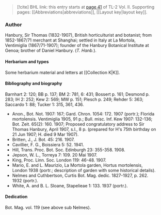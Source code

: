 > [!cite] BHL link: this entry starts at [page 41](https://www.biodiversitylibrary.org/item/103253#page/67/mode/1up) of TL-2 Vol. II.
> Supporting pages: [[Abbreviations|abbreviations]], [[Layout key|layout key]].

### Author

Hanbury, Sir Thomas (1832-1907), British horticulturist and botanist; from 1852-1867/71 merchant at Shanghai; settled in Italy at La Mortola, Ventimiglia (1867/71-1907); founder of the Hanbury Botanical Institute at Genoa; brother of Daniel Hanbury. (*T. Hanb.*).

#### Herbarium and types

Some herbarium material and letters at [[Collection K|K]].

#### Bibliography and biography

Barnhart 2: 120; BB p. 137; BM 2: 781, 6: 431; Bossert p. 161; Desmond p. 283; IH 2: 252; Kew 2: 569; MW p. 151; Plesch p. 249; Rehder 5: 363; Saccardo 1: 88; Tucker 1: 315, 361, 436.
- Anon., Bot. Not. 1907: 167; Gard. Chron. 1054: 172. 1907 (portr.); Florida mortolensis. Ventimiglia 1905, 91 p.; Bull. misc. Inf. Kew 1907: 132-136; Bot. Zeit. 65(2): 160. 1907; Proposed congratulatory address to Sir Thomas Hanbury, April 1907, s.l., 8 p. (prepared for H's 75th birthday on 21 Jun 1907; H. died 9 Mar 1907).
- Britten, J., J. Bot. 45: 216. 1907.
- Cavillier, F. G., Boissiera 5: 52. 1941.
- Hill, Trans. Proc. Bot. Soc. Edinburgh 23: 355-358. 1908.
- Jepson, W. L., Torreya 7: 109. 20 Mai 1907.
- King, Proc. Linn. Soc. London 119: 46-48. 1907.
- Mario, E. and L. Maurizio, La Mortola garden, Hortus mortolensis, London 1938 (portr.; description of garden with some historical details).
- Nelmes and Cuthbertson, Curtis Bot. Mag. dedic. 1827-1927, p. 262. 1932 (portr.).
- White, A. and B. L. Sloane, Stapelieae 1: 133. 1937 (portr.).

#### Dedication

Bot. Mag. vol. 119 (see above sub Nelmes).

